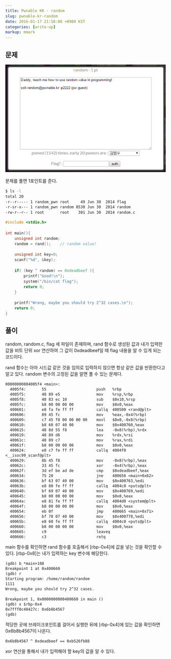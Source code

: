 ```yaml
---
title: Pwnable KR - random
slug: pwnable-kr-random
date: 2016-01-17 21:58:00 +0900 KST
categories: [write-up]
markup: mmark
---
```


## 문제

![Pwnable KR random](pwnable-kr-random.png)

문제를 풀면 1포인트를 준다.

```sh
$ ls -l
total 20
-r--r----- 1 random_pwn root     49 Jun 30  2014 flag
-r-sr-x--- 1 random_pwn random 8538 Jun 30  2014 random
-rw-r--r-- 1 root       root    301 Jun 30  2014 random.c
```

```c
#include <stdio.h>

int main(){
    unsigned int random;
    random = rand();    // random value!

    unsigned int key=0;
    scanf("%d", &key);

    if( (key ^ random) == 0xdeadbeef ){
        printf("Good!\n");
        system("/bin/cat flag");
        return 0;
    }

    printf("Wrong, maybe you should try 2^32 cases.\n");
    return 0;
}
```

## 풀이

random, random.c, flag 세 파일이 존재하며,
rand 함수로 생성된 값과 내가 입력한 값을 비트 단위 xor 연산하여
그 값이 0xdeadbeef일 때 flag 내용을 알 수 있게 되는 코드이다.

rand 함수는 아마 시드값 같은 것을 임의로 입력하지 않으면
항상 같은 값을 반환한다고 알고 있다.
random 변수의 고정된 값을 알면 풀 수 있는 문제다.

```x86asm
00000000004005f4 <main>:
  4005f4:       55                      push   %rbp
  4005f5:       48 89 e5                mov    %rsp,%rbp
  4005f8:       48 83 ec 10             sub    $0x10,%rsp
  4005fc:       b8 00 00 00 00          mov    $0x0,%eax
  400601:       e8 fa fe ff ff          callq  400500 <rand@plt>
  400606:       89 45 fc                mov    %eax,-0x4(%rbp)
  400609:       c7 45 f8 00 00 00 00    movl   $0x0,-0x8(%rbp)
  400610:       b8 60 07 40 00          mov    $0x400760,%eax
  400615:       48 8d 55 f8             lea    -0x8(%rbp),%rdx
  400619:       48 89 d6                mov    %rdx,%rsi
  40061c:       48 89 c7                mov    %rax,%rdi
  40061f:       b8 00 00 00 00          mov    $0x0,%eax
  400624:       e8 c7 fe ff ff          callq  4004f0 <__isoc99_scanf@plt>
  400629:       8b 45 f8                mov    -0x8(%rbp),%eax
  40062c:       33 45 fc                xor    -0x4(%rbp),%eax
  40062f:       3d ef be ad de          cmp    $0xdeadbeef,%eax
  400634:       75 20                   jne    400656 <main+0x62>
  400636:       bf 63 07 40 00          mov    $0x400763,%edi
  40063b:       e8 80 fe ff ff          callq  4004c0 <puts@plt>
  400640:       bf 69 07 40 00          mov    $0x400769,%edi
  400645:       b8 00 00 00 00          mov    $0x0,%eax
  40064a:       e8 81 fe ff ff          callq  4004d0 <system@plt>
  40064f:       b8 00 00 00 00          mov    $0x0,%eax
  400654:       eb 0f                   jmp    400665 <main+0x71>
  400656:       bf 78 07 40 00          mov    $0x400778,%edi
  40065b:       e8 60 fe ff ff          callq  4004c0 <puts@plt>
  400660:       b8 00 00 00 00          mov    $0x0,%eax
  400665:       c9                      leaveq
  400666:       c3                      retq
```

main 함수를 확인하면 rand 함수를 호출해서
[rbp-0x4]에 값을 넣는 것을 확인할 수 있다.
[rbp-0x8]는 내가 입력하는 key 변수에 해당한다.

```x86asm
(gdb) b *main+108
Breakpoint 1 at 0x400660
(gdb) r
Starting program: /home/random/random
1111
Wrong, maybe you should try 2^32 cases.

Breakpoint 1, 0x0000000000400660 in main ()
(gdb) x $rbp-0x4
0x7fff8c48427c: 0x6b8b4567
(gdb)
```

적당한 곳에 브레이크포인트를 걸어서 실행한 뒤에
[rbp-0x4]에 있는 값을 확인하면 0x6b8b4567이 나온다.

```
0x6b8b4567 ^ 0xdeadbeef == 0xb526fb88
```

xor 연산을 통해서 내가 입력해야 할 key의 값을 알 수 있다.
